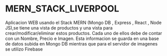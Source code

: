 # MERN_STACK_LIVERPOOL
Aplicacion WEB usando el Stack MERN (Mongo DB , Express , React , Node JS),se tiene una vista de productos y una vista para crear/modificar/eliminar estos productos. Cada uno de ellos debe de contar con un Nombre, Precio e Imagen. Esta informacion se guarda en una base de datos subida en Mongo DB mientras que para el servidor de imagenes se utilizo Firebase
